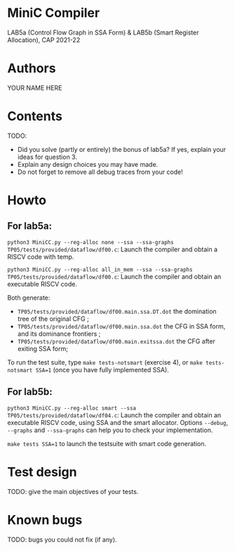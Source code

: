 # MiniC Compiler 
LAB5a (Control Flow Graph in SSA Form) & LAB5b (Smart Register Allocation), CAP 2021-22

# Authors

YOUR NAME HERE

# Contents

TODO:
- Did you solve (partly or entirely) the bonus of lab5a? If yes, explain your ideas for question 3.
- Explain any design choices you may have made.
- Do not forget to remove all debug traces from your code!

# Howto
## For lab5a:

`python3 MiniCC.py --reg-alloc none --ssa --ssa-graphs TP05/tests/provided/dataflow/df00.c`:
Launch the compiler and obtain a RISCV code with temp.

`python3 MiniCC.py --reg-alloc all_in_mem --ssa --ssa-graphs TP05/tests/provided/dataflow/df00.c`:
Launch the compiler and obtain an executable RISCV code.

Both generate:
- `TP05/tests/provided/dataflow/df00.main.ssa.DT.dot` the domination tree of the original CFG ;
- `TP05/tests/provided/dataflow/df00.main.ssa.dot` the CFG in SSA form, and its dominance frontiers ;
- `TP05/tests/provided/dataflow/df00.main.exitssa.dot` the CFG after exiting SSA form;

To run the test suite, type `make tests-notsmart` (exercise 4), or `make tests-notsmart SSA=1` (once
you have fully implemented SSA).

## For lab5b:

`python3 MiniCC.py --reg-alloc smart --ssa TP05/tests/provided/dataflow/df04.c`:
Launch the compiler and obtain an executable RISCV code, using SSA and the smart allocator.
Options `--debug`, `--graphs` and `--ssa-graphs` can help you to check your implementation.

`make tests SSA=1` to launch the testsuite with smart code generation.

# Test design 

TODO: give the main objectives of your tests.

# Known bugs

TODO: bugs you could not fix (if any).
